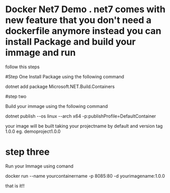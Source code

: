 # Docker Net7 Demo . net7 comes with new feature that you don't need a dockerfile anymore instead you can install Package and build your immage and run 
follow this steps

#Step One
Install Package using the following command

dotnet add package Microsoft.NET.Build.Containers

#step two 

Build your immage using the following command 

dotnet publish --os linux --arch x64 -p:publishProfile=DefaultContainer

your image will be built taking your projectname by default and version tag 1.0.0
eg. demoproject1.0.0

# step three

Run your Immage using comand

docker run --name yourcontainername -p 8085:80 -d yourimagename:1.0.0  

that is it!!
